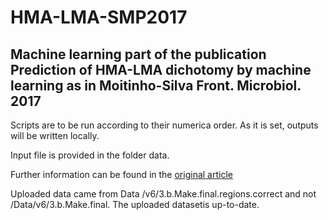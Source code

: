 # HMA-LMA-SMP2017
## Machine learning part of the publication Prediction of HMA-LMA dichotomy by machine learning as in Moitinho-Silva Front. Microbiol. 2017

Scripts are to be run according to their numerica order. As it is set, outputs will be written locally.

Input file is provided in the folder data.

Further information can be found in the [original article](https://doi.org/10.3389/fmicb.2017.00752)

Uploaded data came from Data /v6/3.b.Make.final.regions.correct and not /Data/v6/3.b.Make.final. The uploaded datasetis up-to-date.


